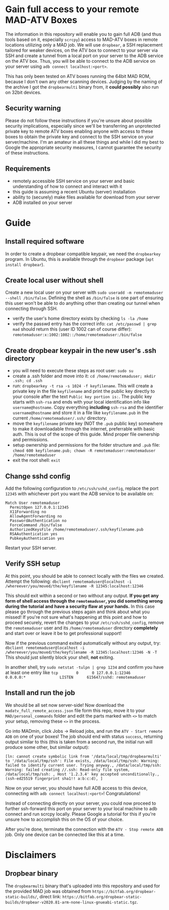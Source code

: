 # Gain full access to your remote MAD-ATV Boxes

The information in this repository will enable you to gain full ADB (and thus tools based on it, especially `scrcpy`) access to MAD-ATV boxes in remote locations utilizing only a MAD job. We will use `dropbear`, a SSH replacement tailored for weaker devices, on the ATV box to connect to your server via SSH and create a tunnel from a local port on your server to the ADB service on the ATV box. Thus, you will be able to connect to the ADB service on your server using `adb connect localhost:<port>`.

This has only been tested on ATV boxes running the 64bit MAD ROM, because I don't own any other scanning devices. Judging by the naming of the archive I got the `dropbearmulti` binary from, it **could possibly** also run on 32bit devices.

## Security warning

Please do not follow these instructions if you're unsure about possible security implications, especially since we'll be transferring an unprotected private key to remote ATV boxes enabling anyone with access to these boxes to obtain the private key and connect to the SSH service on your server/machine. I'm an amateur in all these things and while I did my best to Google the appropriate security measures, I cannot guarantee the security of these instructions.

## Requirements

* remotely accessible SSH service on your server and basic understanding of how to connect and interact with it
* this guide is assuming a recent Ubuntu (server) installation
* ability to (securely) make files available for download from your server
* ADB installed on your server

# Guide

## Install required software

In order to create a dropbear compatible keypair, we need the `dropbearkey` program. In Ubuntu, this is available through the `dropbear` package (`apt install dropbear`).

## Create local user without shell

Create a new local user on your server with `sudo useradd -m remotemaduser --shell /bin/false`. Defining the shell as `/bin/false` is one part of ensuring this user won't be able to do anything other than creating our tunnel when connecting through SSH.

* verify the user's home directory exists by checking `ls -la /home`
* verify the passwd entry has the correct info: `cat /etc/passwd | grep mad` should return this (user ID 1002 can of course differ): `remotemaduser:x:1002:1002::/home/remotemaduser:/bin/false`

## Create dropbear keypair in the new user's .ssh directory

* you will need to execute these steps as root user: `sudo su`
* create a .ssh folder and move into it: `cd /home/remotemaduser; mkdir .ssh; cd .ssh`
* run: `dropbearkey -t rsa -s 1024 -f keyfilename`. This will create a private key in the file `keyfilename` and print the public key directly to your console after the text `Public key portion is:`. The public key starts with `ssh-rsa` and ends with your local identification info like `username@hostname`. Copy everything **including** `ssh-rsa` and the identifier `username@hostname` and store it in a file like `keyfilename.pub` in the current `/home/remotemaduser/.ssh/` directory.
* move the `keyfilename` private key (NOT the `.pub` public key) somewhere to make it downloadable through the internet, preferrable with basic auth. This is out of the scope of this guide. Mind proper file ownership and permissions.
* setup ownership and permissions for the folder structure and `.pub` file: `chmod 600 keyfilename.pub; chown -R remotemaduser:remotemaduser /home/remotemaduser`
* exit the root shell: `exit`

## Change sshd config

Add the following configuration to `/etc/ssh/sshd_config`, replace the port `12345` with whichever port you want the ADB service to be available on:
```
Match User remotemaduser
  PermitOpen 127.0.0.1:12345
  X11Forwarding no
  AllowAgentForwarding no
  PasswordAuthentication no
  ForceCommand /bin/false
  AuthorizedKeysFile /home/remotemaduser/.ssh/keyfilename.pub
  RSAAuthentication yes
  PubkeyAuthentication yes
  ```
  
Restart your SSH server.

## Verify SSH setup

At this point, you should be able to connect locally with the files we created. Attempt the following:
`dbclient remotemaduser@localhost -i /whereever/you/moved/the/keyfilename -R 12345:localhost:12346`

This should exit within a second or two without any output. **If you get any form of shell access through the `remotemaduser`, you did something wrong during the tutorial and have a security flaw at your hands.** In this case please go through the previous steps again and think about what you missed! If you're not sure what's happening at this point and how to proceed securely, revert the changes to your `/etc/ssh/sshd_config`, remove the `remotemaduser` user and its `/home/remotemaduser` directory **completely** and start over or leave it be to get professional support!

Now if the previous command exited automatically without any output, try: `dbclient remotemaduser@localhost -i /whereever/you/moved/the/keyfilename -R 12345:localhost:12346 -N -T` This should just silently block your shell, **not** exiting. 

In another shell, try `sudo netstat -tulpn | grep 1234` and confirm you have at least one entry like  ```tcp        0      0 127.0.0.1:12346         0.0.0.0:*               LISTEN      615647/sshd: remotemaduser```

## Install and run the job

We should be all set now server-side! Now download the `madatv_full_remote_access.json` file form this repo, move it to your `MAD/personal_commands` folder and edit the parts marked with `<>` to match your setup, removing these `<>` in the process.

Go into MADmin, click Jobs -> Reload jobs, and run the `ATV - Start remote ADB` on one of your boxes! The job should end with status `success`, returning output similar to this (this is taken from a second run, the initial run will produce some other, but similar output):
```
[ln: cannot create symbolic link from '/data/local/tmp/dropbearmulti' to '/data/local/tmp/ssh': File exists, /data/local/tmp/ssh: Warning: failed to identify current user. Trying anyway., /data/local/tmp/ssh: Warning: failed creating //.ssh: Read-only file system, /data/local/tmp/ssh: , Host '1.2.3.4' key accepted unconditionally., (ssh-ed25519 fingerprint sha1!! a:b:c:d), ]
```

Now on your server, you should have full ADB access to this device, connecting with `adb connect localhost:<port>`! Congratulations!

Instead of connecting directly on your server, you could now proceed to further ssh-forward this port on your server to your local machine to adb connect and run scrcpy locally. Please Google a tutorial for this if you're unsure how to accomplish this on the OS of your choice.

After you're done, terminate the connection with the `ATV - Stop remote ADB` job. Only one device can be connected like this at a time.

# Disclaimers

## Dropbear binary

The `dropbearmulti` binary that's uploaded into this repository and used for the provided MAD job was obtained from `https://bitfab.org/dropbear-static-builds/`, direct link: `https://bitfab.org/dropbear-static-builds/dropbear-v2020.81-arm-none-linux-gnueabi-static.tgz`.
